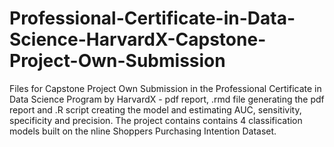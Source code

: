 # Professional-Certificate-in-Data-Science-HarvardX-Capstone-Project-Own-Submission
Files for Capstone Project Own Submission in the Professional Certificate in Data Science Program by HarvardX - pdf report, .rmd file generating the pdf report and .R script creating the model and estimating AUC, sensitivity, specificity and precision. The project contains contains 4 classification models built on the nline Shoppers Purchasing Intention Dataset.
